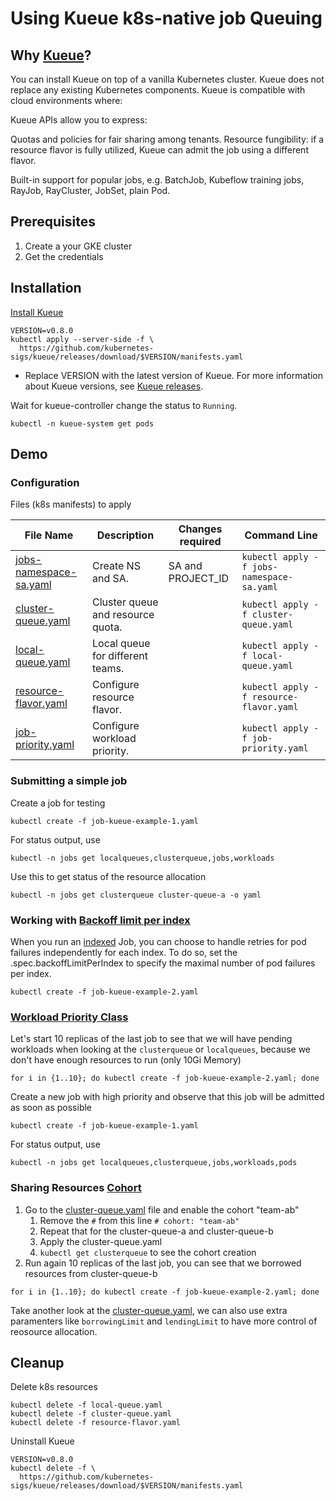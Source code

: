 # Using Kueue k8s-native job Queuing

## Why [Kueue](https://kueue.sigs.k8s.io/docs/overview/)?

You can install Kueue on top of a vanilla Kubernetes cluster. Kueue does not replace any existing Kubernetes components. Kueue is compatible with cloud environments where:

Kueue APIs allow you to express:

Quotas and policies for fair sharing among tenants.
Resource fungibility: if a resource flavor is fully utilized, Kueue can admit the job using a different flavor.

Built-in support for popular jobs, e.g. BatchJob, Kubeflow training jobs, RayJob, RayCluster, JobSet, plain Pod.

## Prerequisites

1. Create a your GKE cluster
1. Get the credentials

## Installation

[Install Kueue](https://cloud.google.com/kubernetes-engine/docs/tutorials/kueue-intro)

```
VERSION=v0.8.0
kubectl apply --server-side -f \
  https://github.com/kubernetes-sigs/kueue/releases/download/$VERSION/manifests.yaml
```

* Replace VERSION with the latest version of Kueue. For more information about Kueue versions, see [Kueue releases](https://github.com/kubernetes-sigs/kueue/releases).

Wait for kueue-controller change the status to `Running`.

```
kubectl -n kueue-system get pods
```

## Demo

### Configuration

Files (k8s manifests) to apply

| File Name | Description | Changes required | Command Line |
|---|---|---|---|
| [jobs-namespace-sa.yaml](./jobs-namespace-sa.yaml) | Create NS and SA. | SA and PROJECT_ID | `kubectl apply -f jobs-namespace-sa.yaml` |
| [cluster-queue.yaml](./cluster-queue.yaml) | Cluster queue and resource quota. |  | `kubectl apply -f cluster-queue.yaml` |
| [local-queue.yaml](./local-queue.yaml) | Local queue for different teams. |  | `kubectl apply -f local-queue.yaml` |
| [resource-flavor.yaml](./resource-flavor.yaml) | Configure resource flavor. |  | `kubectl apply -f resource-flavor.yaml` |
| [job-priority.yaml](./job-priority.yaml) | Configure workload priority. |  | `kubectl apply -f job-priority.yaml` |

### Submitting a simple job

Create a job for testing

```
kubectl create -f job-kueue-example-1.yaml
```

For status output, use

```
kubectl -n jobs get localqueues,clusterqueue,jobs,workloads
```

Use this to get status of the resource allocation

```
kubectl -n jobs get clusterqueue cluster-queue-a -o yaml
```


### Working with [Backoff limit per index](https://kubernetes.io/docs/concepts/workloads/controllers/job/#backoff-limit-per-index)

When you run an [indexed](https://kubernetes.io/docs/concepts/workloads/controllers/job/#completion-mode) Job, you can choose to handle retries for pod failures independently for each index. To do so, set the .spec.backoffLimitPerIndex to specify the maximal number of pod failures per index.

```
kubectl create -f job-kueue-example-2.yaml
```

### [Workload Priority Class](https://kueue.sigs.k8s.io/docs/concepts/workload_priority_class/) 

Let's start 10 replicas of the last job to see that we will have pending workloads when looking at the `clusterqueue` or `localqueues`, because we don't have enough resources to run (only 10Gi Memory)

```
for i in {1..10}; do kubectl create -f job-kueue-example-2.yaml; done
```

Create a new job with high priority and observe that this job will be admitted as soon as possible

```
kubectl create -f job-kueue-example-1.yaml
```

For status output, use

```
kubectl -n jobs get localqueues,clusterqueue,jobs,workloads,pods
```

### Sharing Resources [Cohort](https://kueue.sigs.k8s.io/docs/concepts/cluster_queue/#cohort)

1. Go to the [cluster-queue.yaml](./cluster-queue.yaml) file and enable the cohort "team-ab"
   1. Remove the `#` from this line `# cohort: "team-ab"`
   2. Repeat that for the cluster-queue-a and cluster-queue-b
   3. Apply the cluster-queue.yaml
   4. `kubectl get clusterqueue` to see the cohort creation
2. Run again 10 replicas of the last job, you can see that we borrowed resources from cluster-queue-b

```
for i in {1..10}; do kubectl create -f job-kueue-example-2.yaml; done
```

Take another look at the [cluster-queue.yaml](./cluster-queue.yaml), we can also use extra paramenters like `borrowingLimit` and `lendingLimit` to have more control of reosource allocation.

## Cleanup

Delete k8s resources

```
kubectl delete -f local-queue.yaml
kubectl delete -f cluster-queue.yaml
kubectl delete -f resource-flavor.yaml
```

Uninstall Kueue

```
VERSION=v0.8.0
kubectl delete -f \
  https://github.com/kubernetes-sigs/kueue/releases/download/$VERSION/manifests.yaml
```
